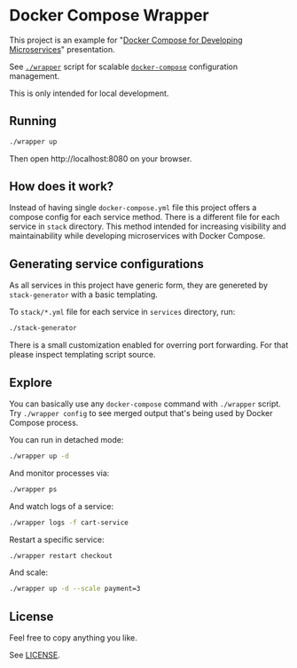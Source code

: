 # Docker Compose Wrapper

This project is an example for "[Docker Compose for Developing Microservices](https://slides.com/ckk/docker-compose-for-developing-microservices)" presentation.

See [`./wrapper`](wrapper) script for scalable [`docker-compose`](https://docs.docker.com/compose/) configuration management.

This is only intended for local development.

## Running

```bash
./wrapper up
```

Then open http://localhost:8080 on your browser.

## How does it work?

Instead of having single `docker-compose.yml` file this project offers a compose config for each service method. There is a different file for each service in `stack` directory. This method intended for increasing visibility and maintainability while developing microservices with Docker Compose.

## Generating service configurations

As all services in this project have generic form, they are genereted by `stack-generator` with a basic templating.

To `stack/*.yml` file for each service in `services` directory, run:

```bash
./stack-generator
```

There is a small customization enabled for overring port forwarding. For that please inspect templating script source.

## Explore

You can basically use any `docker-compose` command with `./wrapper` script. Try `./wrapper config` to see merged output that's being used by Docker Compose process.

You can run in detached mode:

```bash
./wrapper up -d
```

And monitor processes via:

```bash
./wrapper ps
```

And watch logs of a service:
```bash
./wrapper logs -f cart-service
```

Restart a specific service:

```bash
./wrapper restart checkout
```

And scale:

```bash
./wrapper up -d --scale payment=3
```

## License

Feel free to copy anything you like.

See [LICENSE](LICENSE).
